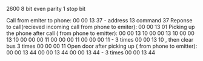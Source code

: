 2600 8 bit  even parity  1 stop bit

Call from emiter to phone: 00 00 13 37  - address 13 command 37
Reponse to call(recieved incoming call from phone to emiter): 00 00 13 01 
Picking up the phone after call ( from phone to emitter): 00 00 13 10  00 00 13 10  00 00 13 10  00 00 00 11 00 00 00 11 00 00 00 11 - 3 times 00 00 13 10 , then clear bus 3 times 00 00 00 11
Open door after picking up ( from phone to emitter):  00 00 13 44  00 00 13 44  00 00 13 44  - 3 times 00 00 13 44
